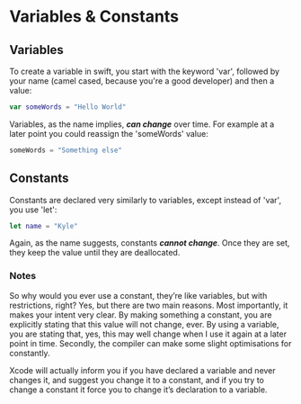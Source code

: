 # Variables & Constants

## Variables

To create a variable in swift, you start with the keyword 'var', followed by your name (camel cased, because you're a good developer) and then a value:

```swift
var someWords = "Hello World"
```

Variables, as the name implies, ***can change*** over time. For example at a later point you could reassign the 'someWords' value:

```swift
someWords = "Something else"
```

## Constants

Constants are declared very similarly to variables, except instead of 'var', you use 'let':

```swift
let name = "Kyle"
```

Again, as the name suggests, constants ***cannot change***. Once they are set, they keep the value until they are deallocated.

### Notes

So why would you ever use a constant, they’re like variables, but with restrictions, right? Yes, but there are two main reasons. Most importantly, it makes your intent very clear. By making something a constant, you are explicitly stating that this value will not change, ever. By using a variable, you are stating that, yes, this may well change when I use it again at a later point in time. Secondly, the compiler can make some slight optimisations for constantly.

Xcode will actually inform you if you have declared a variable and never changes it, and suggest you change it to a constant, and if you try to change a constant it force you to change it’s declaration to a variable.
